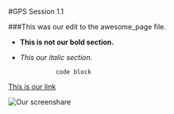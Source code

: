 #GPS Session 1.1

###This was our edit to the awesome_page file.

* **This is not our bold section.**
* *This our italic section.*

				code block

[This is our link](google.com)

![Our screenshare](https://cloud.githubusercontent.com/assets/19291504/17645014/9df639fa-614d-11e6-84ad-2abdb765d531.png)